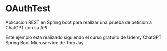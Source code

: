 # OAuthTest
Aplicacion REST en Spring boot para realizar una prueba de peticion a ChatGPT con su API 

Este ejemplo esta realizado siguiendo el curso gratuito de Udemy ChatGPT Spring Boot Microservice de Tom Jay
